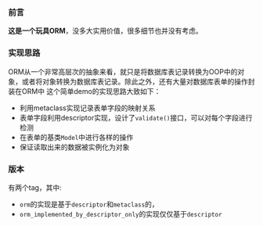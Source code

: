 ### 前言
**这是一个玩具ORM**，没多大实用价值，很多细节也并没有考虑。

### 实现思路
ORM从一个非常高层次的抽象来看，就只是将数据库表记录转换为OOP中的对象，或者将对象转换为数据库表记录。除此之外，还有大量对数据库表单的操作封装在ORM中
这个简单demo的实现思路大致如下：
- 利用metaclass实现记录表单字段的映射关系
- 表单字段利用descriptor实现，设计了`validate()`接口，可以对每个字段进行检测
- 在表单的基类`Model`中进行各样的操作
- 保证读取出来的数据被实例化为对象

### 版本
有两个tag，其中:
- `orm`的实现是基于`descriptor`和`metaclass`的，
- `orm_implemented_by_descriptor_only`的实现仅仅基于`descriptor`
